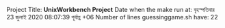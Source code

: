 Project Title: **UnixWorkbench Project**
Date when the make run at: 
বৃহস্পতিবার 23 জুলাই 2020 08:07:39 পূর্বাহ্ণ +06
Number of lines guessinggame.sh have: 
22
